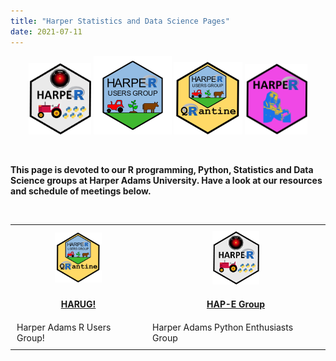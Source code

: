 ```yaml
---
title: "Harper Statistics and Data Science Pages"
date: 2021-07-11
---
```


<center>
   <img src="img/HAP-E-logo.png" alt="HAP-E group" width="100">
   <img src="img/HARUG.png" alt="HARUG" width="125">
   <img src="img/harug-quarantine.png" alt="HARUG quarantine" width="110">
   <img src="img/logo-fisher.png" alt="HARUG" width="100">
</center>

&nbsp;


**This page is devoted to our R programming, Python, Statistics and Data Science groups at Harper Adams University.  Have a look at our resources and schedule of meetings below.**


&nbsp;

<head>
    <style>
        table, th, td {
            border: 0px solid black;
        }
        th, td {
            padding: 10px;
        }
    </style>
</head>
<center> 
<table>
    <tr>
        <th><img src="img/harug-quarantine.png" alt="HARUG" width="75"></th>
        <th><img src="img/HAP-E-logo.png" alt="HAP-E group" width="75"></th>
    </tr>
    <tr>
        <th><a href="pages/harug.html">HARUG!</a></th>
        <th><a href="pages/hap-e.html">HAP-E Group</a></th>
    </tr>
    <tr>
        <td>Harper Adams R Users Group!</td>
        <td>Harper Adams Python Enthusiasts Group</td>
    </tr>
</table>
</center>
